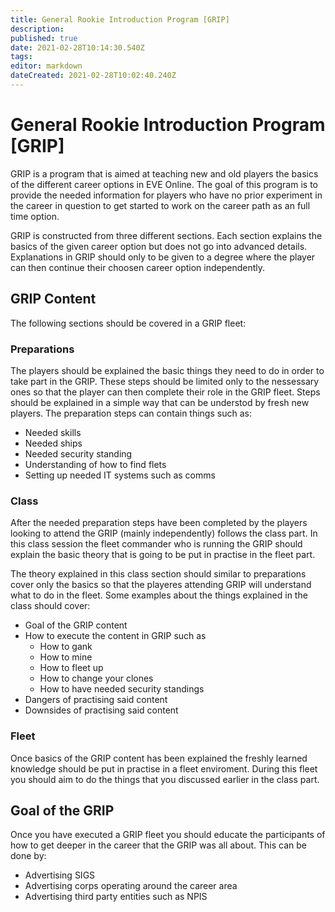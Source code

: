 ```yaml
---
title: General Rookie Introduction Program [GRIP]
description: 
published: true
date: 2021-02-28T10:14:30.540Z
tags: 
editor: markdown
dateCreated: 2021-02-28T10:02:40.240Z
---
```


# General Rookie Introduction Program [GRIP]
GRIP is a program that is aimed at teaching new and old players the basics of the different career options in EVE Online. The goal of this program is to provide the needed information for players who have no prior experiment in the career in question to get started to work on the career path as an full time option.

GRIP is constructed from three different sections. Each section explains the basics of the given career option but does not go into advanced details. Explanations in GRIP should only to be given to a degree where the player can then continue their choosen career option independently.

## GRIP Content
The following sections should be covered in a GRIP fleet:

### Preparations
The players should be explained the basic things they need to do in order to take part in the GRIP. These steps should be limited only to the nessessary ones so that the player can then complete their role in the GRIP fleet. Steps should be explained in a simple way that can be understod by fresh new players. The preparation steps can contain things such as:

- Needed skills
- Needed ships
- Needed security standing
- Understanding of how to find flets
- Setting up needed IT systems such as comms

### Class
After the needed preparation steps have been completed by the players looking to attend the GRIP (mainly independently) follows the class part. In this class session the fleet commander who is running the GRIP should explain the basic theory that is going to be put in practise in the fleet part.

The theory explained in this class section should similar to preparations cover only the basics so that the playeres attending GRIP will understand what to do in the fleet. Some examples about the things explained in the class should cover:

- Goal of the GRIP content
- How to execute the content in GRIP such as
	- How to gank
  - How to mine
  - How to fleet up
  - How to change your clones
  - How to have needed security standings
- Dangers of practising said content
- Downsides of practising said content

### Fleet
Once basics of the GRIP content has been explained the freshly learned knowledge should be put in practise in a fleet enviroment. During this fleet you should aim to do the things that you discussed earlier in the class part.

## Goal of the GRIP
Once you have executed a GRIP fleet you should educate the participants of how to get deeper in the career that the GRIP was all about. This can be done by:
- Advertising SIGS
- Advertising corps operating around the career area
- Advertising third party entities such as NPIS